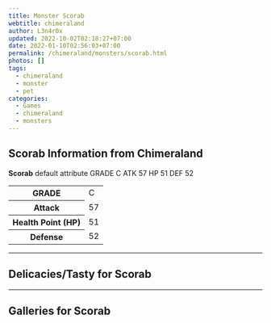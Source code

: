 ```yaml
---
title: Monster Scorab
webtitle: chimeraland
author: L3n4r0x
updated: 2022-10-02T02:18:27+07:00
date: 2022-01-10T02:56:03+07:00
permalink: /chimeraland/monsters/scorab.html
photos: []
tags:
  - chimeraland
  - monster
  - pet
categories:
  - Games
  - chimeraland
  - monsters
---
```


<section id="bootstrap-wrapper"><link rel="stylesheet" href="https://rawcdn.githack.com/dimaslanjaka/Web-Manajemen/0c3b5aa1813bd4abcd2c11bf3e37928b15c28664/css/bootstrap-5-3-0-alpha3-wrapper.css"/><h2 id="attribute">Scorab Information from Chimeraland</h2><p><b>Scorab</b> default attribute GRADE C ATK 57 HP 51 DEF 52<table><tr><th>GRADE</th><td>C</td></tr><tr><th>Attack</th><td>57</td></tr><tr><th>Health Point (HP)</th><td>51</td></tr><tr><th>Defense</th><td>52</td></tr></table></p><hr/><h2 id="delicacies">Delicacies/Tasty for Scorab</h2><div class="text-white bg-dark"></div><hr/><div id="gallery"><h2>Galleries for Scorab</h2><div class="row"></div></div></section>